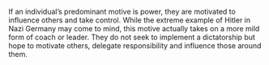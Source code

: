 If an individual’s predominant motive is power, they are motivated to influence others and take control. While the extreme example of Hitler in Nazi Germany may come to mind, this motive actually takes on a more mild form of coach or leader. They do not seek to implement a dictatorship but hope to motivate others, delegate responsibility and influence those around them.